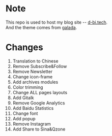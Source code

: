 Note
======
This repo is used to host my blog site -- [d-bi.tech](https://d-bi-tech.github.io).   
And the theme comes from [galada](https://github.com/artemsheludko/galada).

Changes
=====
1. Translation to Chinese
2. Remove Subscribe&Follow
3. Remove Newsletter
4. Change icon-frame
5. Add archives modules
6. Color trimming
7. Change ALL pages layouts
8. Add Gitalk
9. Remove Google Analytics
10. Add Baidu Statistics
11. Change font
12. Add popup
13. Remove Instagram
14. Add Share to Sina&Qzone
